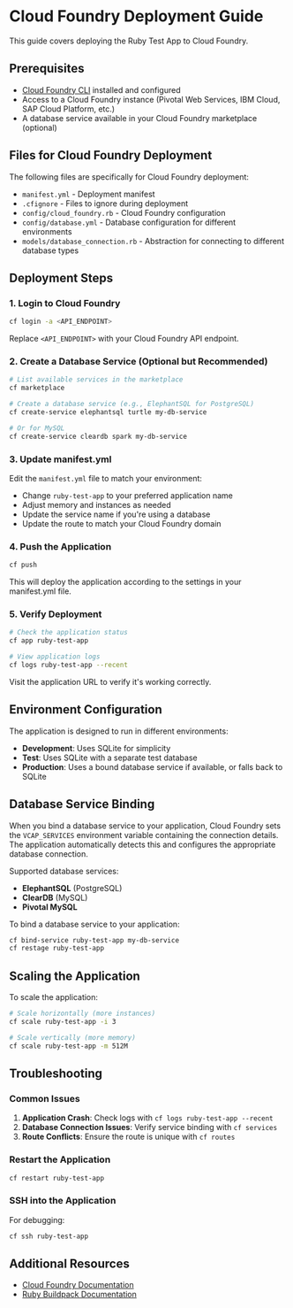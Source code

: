 # Cloud Foundry Deployment Guide

This guide covers deploying the Ruby Test App to Cloud Foundry.

## Prerequisites

- [Cloud Foundry CLI](https://docs.cloudfoundry.org/cf-cli/install-go-cli.html) installed and configured
- Access to a Cloud Foundry instance (Pivotal Web Services, IBM Cloud, SAP Cloud Platform, etc.)
- A database service available in your Cloud Foundry marketplace (optional)

## Files for Cloud Foundry Deployment

The following files are specifically for Cloud Foundry deployment:

- `manifest.yml` - Deployment manifest
- `.cfignore` - Files to ignore during deployment
- `config/cloud_foundry.rb` - Cloud Foundry configuration
- `config/database.yml` - Database configuration for different environments
- `models/database_connection.rb` - Abstraction for connecting to different database types

## Deployment Steps

### 1. Login to Cloud Foundry

```bash
cf login -a <API_ENDPOINT>
```

Replace `<API_ENDPOINT>` with your Cloud Foundry API endpoint.

### 2. Create a Database Service (Optional but Recommended)

```bash
# List available services in the marketplace
cf marketplace

# Create a database service (e.g., ElephantSQL for PostgreSQL)
cf create-service elephantsql turtle my-db-service

# Or for MySQL
cf create-service cleardb spark my-db-service
```

### 3. Update manifest.yml

Edit the `manifest.yml` file to match your environment:

- Change `ruby-test-app` to your preferred application name
- Adjust memory and instances as needed
- Update the service name if you're using a database
- Update the route to match your Cloud Foundry domain

### 4. Push the Application

```bash
cf push
```

This will deploy the application according to the settings in your manifest.yml file.

### 5. Verify Deployment

```bash
# Check the application status
cf app ruby-test-app

# View application logs
cf logs ruby-test-app --recent
```

Visit the application URL to verify it's working correctly.

## Environment Configuration

The application is designed to run in different environments:

- **Development**: Uses SQLite for simplicity
- **Test**: Uses SQLite with a separate test database
- **Production**: Uses a bound database service if available, or falls back to SQLite

## Database Service Binding

When you bind a database service to your application, Cloud Foundry sets the `VCAP_SERVICES` environment variable containing the connection details. The application automatically detects this and configures the appropriate database connection.

Supported database services:

- **ElephantSQL** (PostgreSQL)
- **ClearDB** (MySQL)
- **Pivotal MySQL**

To bind a database service to your application:

```bash
cf bind-service ruby-test-app my-db-service
cf restage ruby-test-app
```

## Scaling the Application

To scale the application:

```bash
# Scale horizontally (more instances)
cf scale ruby-test-app -i 3

# Scale vertically (more memory)
cf scale ruby-test-app -m 512M
```

## Troubleshooting

### Common Issues

1. **Application Crash**: Check logs with `cf logs ruby-test-app --recent`
2. **Database Connection Issues**: Verify service binding with `cf services`
3. **Route Conflicts**: Ensure the route is unique with `cf routes`

### Restart the Application

```bash
cf restart ruby-test-app
```

### SSH into the Application

For debugging:

```bash
cf ssh ruby-test-app
```

## Additional Resources

- [Cloud Foundry Documentation](https://docs.cloudfoundry.org/)
- [Ruby Buildpack Documentation](https://docs.cloudfoundry.org/buildpacks/ruby/index.html)
